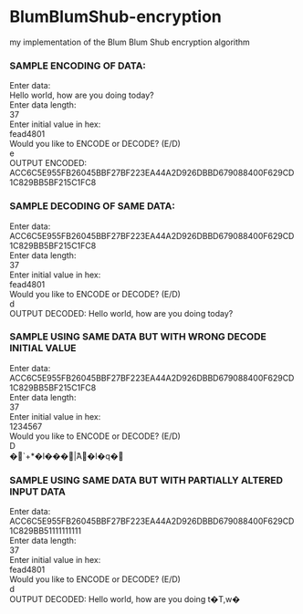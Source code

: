 # BlumBlumShub-encryption
my implementation of the Blum Blum Shub encryption algorithm

### SAMPLE ENCODING OF DATA:

Enter data:  
Hello world, how are you doing today?   
Enter data length:    
37   
Enter initial value in hex:   
fead4801   
Would you like to ENCODE or DECODE? (E/D)   
e   
OUTPUT ENCODED: ACC6C5E955FB26045BBF27BF223EA44A2D926DBBD679088400F629CD1C829BB5BF215C1FC8   

### SAMPLE DECODING OF SAME DATA:

Enter data:   
ACC6C5E955FB26045BBF27BF223EA44A2D926DBBD679088400F629CD1C829BB5BF215C1FC8   
Enter data length:    
37   
Enter initial value in hex:    
fead4801   
Would you like to ENCODE or DECODE? (E/D)   
d   
OUTPUT DECODED: Hello world, how are you doing today?   

### SAMPLE USING SAME DATA BUT WITH WRONG DECODE INITIAL VALUE
Enter data:    
ACC6C5E955FB26045BBF27BF223EA44A2D926DBBD679088400F629CD1C829BB5BF215C1FC8   
Enter data length:    
37   
Enter initial value in hex:    
1234567   
Would you like to ENCODE or DECODE? (E/D)   
D   
�`+*�l���|̂A�I�q�

### SAMPLE USING SAME DATA BUT WITH PARTIALLY ALTERED INPUT DATA
Enter data:    
ACC6C5E955FB26045BBF27BF223EA44A2D926DBBD679088400F629CD1C829BB51111111111   
Enter data length:    
37   
Enter initial value in hex:     
fead4801   
Would you like to ENCODE or DECODE? (E/D)   
d   
OUTPUT DECODED: Hello world, how are you doing t�T,w�    
